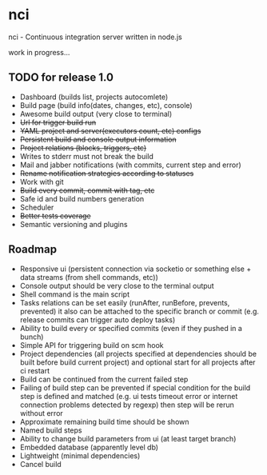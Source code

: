 # nci

nci - Continuous integration server written in node.js

work in progress...

## TODO for release 1.0

* Dashboard (builds list, projects autocomlete)
* Build page (build info(dates, changes, etc), console)
* Awesome build output (very close to terminal)
* ~~Url for trigger build run~~
* ~~YAML project and server(executors count, etc) configs~~
* ~~Persistent build and console output information~~
* ~~Project relations (blocks, triggers, etc)~~
* Writes to stderr must not break the build
* Mail and jabber notifications (with commits, current step and error)
* ~~Rename notification strategies according to statuses~~
* Work with git
* ~~Build every commit, commit with tag, etc~~
* Safe id and build numbers generation
* Scheduler
* ~~Better tests coverage~~
* Semantic versioning and plugins

## Roadmap

* Responsive ui (persistent connection via socketio or something else +
data streams (from shell commands, etc))
* Console output should be very close to the terminal output
* Shell command is the main script
* Tasks relations can be set easily (runAfter, runBefore, prevents, prevented)
it also can be attached to the specific branch or commit (e.g. release commits
can trigger auto deploy tasks)
* Ability to build every or specified commits (even if they pushed in a bunch)
* Simple API for triggering build on scm hook
* Project dependencies (all projects specified at dependencies should be built
before build current project) and optional start for all projects after ci
restart
* Build can be continued from the current failed step
* Failing of build step can be prevented if special condition for the build step
is defined and matched (e.g. ui tests timeout error or internet connection
problems detected by regexp) then step will be rerun without error
* Approximate remaining build time should be shown
* Named build steps
* Ability to change build parameters from ui (at least target branch)
* Embedded database (apparently level db)
* Lightweight (minimal dependencies)
* Cancel build
